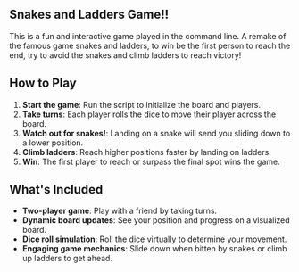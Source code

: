 ## Snakes and Ladders Game!! 
This is a fun and interactive game played in the command line. A remake of the famous game snakes and ladders, to win be the first person to reach the end, try to avoid the snakes and climb ladders to reach victory!

## How to Play
1. **Start the game**: Run the script to initialize the board and players.
2. **Take turns**: Each player rolls the dice to move their player across the board.
3. **Watch out for snakes!**: Landing on a snake will send you sliding down to a lower position.
4. **Climb ladders**: Reach higher positions faster by landing on ladders.
5. **Win**: The first player to reach or surpass the final spot wins the game.

## What's Included
- **Two-player game**: Play with a friend by taking turns.
- **Dynamic board updates**: See your position and progress on a visualized board.
- **Dice roll simulation**: Roll the dice virtually to determine your movement.
- **Engaging game mechanics**: Slide down when bitten by snakes or climb up ladders to get ahead.
